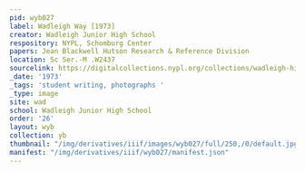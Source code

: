 ```yaml
---
pid: wyb027
label: Wadleigh Way [1973]
creator: Wadleigh Junior High School
respository: NYPL, Schomburg Center
papers: Jean Blackwell Hutson Research & Reference Division
location: Sc Ser.-M .W2437
sourcelink: https://digitalcollections.nypl.org/collections/wadleigh-high-school-yearbooks#/?tab=navigation
_date: '1973'
_tags: 'student writing, photographs '
_type: image
site: wad
school: Wadleigh Junior High School
order: '26'
layout: wyb
collection: yb
thumbnail: "/img/derivatives/iiif/images/wyb027/full/250,/0/default.jpg"
manifest: "/img/derivatives/iiif/wyb027/manifest.json"
---
```


